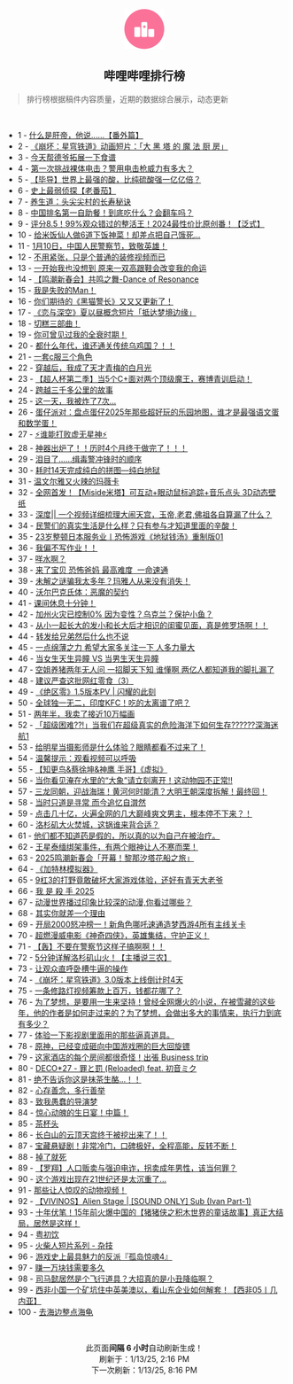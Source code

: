 <div align="center">
    <img src="./assets/icon_rank.png" alt="logo" />
    <h2>哔哩哔哩排行榜</h>
</div>

> 排行榜根据稿件内容质量，近期的数据综合展示，动态更新

<br />

<ul><li><span>1 - <a href=https://www.bilibili.com/BV1sEcJexEd9 target=_blank>什么是肝帝，他说......【番外篇】</a></span></li><li><span>2 - <a href=https://www.bilibili.com/BV1cErqYDEGC target=_blank>《崩坏：星穹铁道》动画短片：「大&nbsp;黑&nbsp;塔&nbsp;的&nbsp;魔&nbsp;法&nbsp;厨&nbsp;房」</a></span></li><li><span>3 - <a href=https://www.bilibili.com/BV1kCcEeJEWx target=_blank>今天帮德爷拓展一下食谱</a></span></li><li><span>4 - <a href=https://www.bilibili.com/BV1FMcEe5EMe target=_blank>第一次挑战裸体电击？警用电击枪威力有多大？</a></span></li><li><span>5 - <a href=https://www.bilibili.com/BV11yrkYME4G target=_blank>【毕导】世界上最强的酸，比纯硫酸强一亿亿倍？</a></span></li><li><span>6 - <a href=https://www.bilibili.com/BV15rcJe6Enb target=_blank>史上最弱侦探【老番茄】</a></span></li><li><span>7 - <a href=https://www.bilibili.com/BV1J4c7eGEcz target=_blank>养生道：头尖尖村的长寿秘诀</a></span></li><li><span>8 - <a href=https://www.bilibili.com/BV1yBcEeXEDx target=_blank>中国排名第一自助餐！到底吃什么？会翻车吗？</a></span></li><li><span>9 - <a href=https://www.bilibili.com/BV1kXcweuEiS target=_blank>评分8.5！99%观众错过的整活王！2024最性价比原创番！【泛式】</a></span></li><li><span>10 - <a href=https://www.bilibili.com/BV1wxrrYaE6x target=_blank>给米饭仙人做6道下饭神菜！却差点把自己饿死…</a></span></li><li><span>11 - <a href=https://www.bilibili.com/BV1cKcEe1EX6 target=_blank>1月10日，中国人民警察节，致敬英雄！</a></span></li><li><span>12 - <a href=https://www.bilibili.com/BV1nDrkYPEni target=_blank>不用紧张，只是个普通的装修视频而已</a></span></li><li><span>13 - <a href=https://www.bilibili.com/BV1KZrrY6ExT target=_blank>一开始我也没想到&nbsp;原来一双高跟鞋会改变我的命运</a></span></li><li><span>14 - <a href=https://www.bilibili.com/BV1B5rkYZErZ target=_blank>【鸣潮新春会】共鸣之舞-Dance&nbsp;of&nbsp;Resonance</a></span></li><li><span>15 - <a href=https://www.bilibili.com/BV1TdcJecER3 target=_blank>我是失败的Man！</a></span></li><li><span>16 - <a href=https://www.bilibili.com/BV1oMcjevE1c target=_blank>你们期待的《黑猫警长》又又又更新了！</a></span></li><li><span>17 - <a href=https://www.bilibili.com/BV1qBcHenEGF target=_blank>《恋与深空》夏以昼概念短片「抵达梦境边缘」</a></span></li><li><span>18 - <a href=https://www.bilibili.com/BV1tVcJefELZ target=_blank>切糕三部曲！</a></span></li><li><span>19 - <a href=https://www.bilibili.com/BV116cEeHEVp target=_blank>你可曾见过我的全衰时期！</a></span></li><li><span>20 - <a href=https://www.bilibili.com/BV17acJe2Ey3 target=_blank>都什么年代，谁还通关传统乌鸡国？！！</a></span></li><li><span>21 - <a href=https://www.bilibili.com/BV1thr6YuEkP target=_blank>一套c服三个角色</a></span></li><li><span>22 - <a href=https://www.bilibili.com/BV1GCc7ehE6X target=_blank>穿越后，我成了天才青梅的白月光</a></span></li><li><span>23 - <a href=https://www.bilibili.com/BV1GscuerESw target=_blank>【超人杯第二季】当5个C+面对两个顶级魔王，赛博青训启动！</a></span></li><li><span>24 - <a href=https://www.bilibili.com/BV1coc3etEAb target=_blank>跨越三千多公里的故事</a></span></li><li><span>25 - <a href=https://www.bilibili.com/BV1LEcEeqE8q target=_blank>这一天，我被炸了7次...</a></span></li><li><span>26 - <a href=https://www.bilibili.com/BV1kYcWeaE5E target=_blank>蛋仔派对：盘点蛋仔2025年那些超好玩的乐园地图，谁才是最强语文蛋和数学蛋！</a></span></li><li><span>27 - <a href=https://www.bilibili.com/BV1E4c7eGEBt target=_blank>⚡谁能打败虚无星神⚡</a></span></li><li><span>28 - <a href=https://www.bilibili.com/BV1LcrCY4EPy target=_blank>神器出炉了！！历时4个月终于做完了！！！</a></span></li><li><span>29 - <a href=https://www.bilibili.com/BV1iacLecEdF target=_blank>泪目了……缉毒警冲锋时的顺序</a></span></li><li><span>30 - <a href=https://www.bilibili.com/BV1PJrzYZEWG target=_blank>耗时14天完成纯白的拼图—纯白地狱</a></span></li><li><span>31 - <a href=https://www.bilibili.com/BV1smcwekELq target=_blank>温文尔雅又火辣的玛薇卡</a></span></li><li><span>32 - <a href=https://www.bilibili.com/BV1XZcNeaEsd target=_blank>全网首发！【Miside米塔】可互动+眼动鼠标追踪+音乐点头&nbsp;3D动态壁纸</a></span></li><li><span>33 - <a href=https://www.bilibili.com/BV1Fgr6Y9EsZ target=_blank>深度||&nbsp;一个视频详细梳理大闹天宫，玉帝,老君,佛祖各自算漏了什么？</a></span></li><li><span>34 - <a href=https://www.bilibili.com/BV1fbrzYDE3t target=_blank>民警们的真实生活是什么样？只有参与才知道里面的辛酸！</a></span></li><li><span>35 - <a href=https://www.bilibili.com/BV1cNcEejEnk target=_blank>23岁整顿日本服务业丨恐怖游戏《地狱钱汤》重制版01</a></span></li><li><span>36 - <a href=https://www.bilibili.com/BV1Hmr6YtEeo target=_blank>我偏不写作业！！</a></span></li><li><span>37 - <a href=https://www.bilibili.com/BV1EQr6YREwK target=_blank>咩水啊？</a></span></li><li><span>38 - <a href=https://www.bilibili.com/BV1FrcAeiENp target=_blank>来了宝贝&nbsp;恐怖爸妈&nbsp;最高难度&nbsp;&nbsp;一命速通</a></span></li><li><span>39 - <a href=https://www.bilibili.com/BV1gmcJeiE4r target=_blank>未解之谜骗我太多年？玛雅人从来没有消失！</a></span></li><li><span>40 - <a href=https://www.bilibili.com/BV1DMcJeAEq7 target=_blank>沃尔巴克氏体：恶魔的契约</a></span></li><li><span>41 - <a href=https://www.bilibili.com/BV1iwccesEY4 target=_blank>课间休息十分钟！</a></span></li><li><span>42 - <a href=https://www.bilibili.com/BV1BDcEeyE6M target=_blank>加州火灾已控制0%&nbsp;因为变性？乌克兰？保护小鱼？</a></span></li><li><span>43 - <a href=https://www.bilibili.com/BV1iZr6YDEgq target=_blank>从小一起长大的发小和长大后才相识的闺蜜见面，真是修罗场啊！！</a></span></li><li><span>44 - <a href=https://www.bilibili.com/BV18ncxeJEu3 target=_blank>转发给兄弟然后什么也不说</a></span></li><li><span>45 - <a href=https://www.bilibili.com/BV1zScEeLEWg target=_blank>一点绵薄之力&nbsp;希望大家多关注一下&nbsp;人多力量大</a></span></li><li><span>46 - <a href=https://www.bilibili.com/BV1uSc7e4Er3 target=_blank>当女生天生异瞳&nbsp;VS&nbsp;当男生天生异瞳</a></span></li><li><span>47 - <a href=https://www.bilibili.com/BV1rxcJeDEKJ target=_blank>空姐养猪两年无人问&nbsp;一招脚天下知&nbsp;谁懂啊&nbsp;两亿人都知道我的脚扎漏了</a></span></li><li><span>48 - <a href=https://www.bilibili.com/BV132r8YEEEc target=_blank>建议严查这批网红零食（3）</a></span></li><li><span>49 - <a href=https://www.bilibili.com/BV1HWc7e5E3f target=_blank>《绝区零》1.5版本PV&nbsp;|&nbsp;闪耀的此刻</a></span></li><li><span>50 - <a href=https://www.bilibili.com/BV1bncxeEED9 target=_blank>全球独一无二，印度KFC！吃的太离谱了吧？</a></span></li><li><span>51 - <a href=https://www.bilibili.com/BV1A1cneoEqY target=_blank>两年半，我卖了接近10万幅画</a></span></li><li><span>52 - <a href=https://www.bilibili.com/BV13YcpeCEqh target=_blank>「超级困难??!」当我们在超级真实的危险海洋下如何生存??????深海迷航1</a></span></li><li><span>53 - <a href=https://www.bilibili.com/BV1NprCYGEZk target=_blank>给明星当摄影师是什么体验？眼睛都看不过来了！</a></span></li><li><span>54 - <a href=https://www.bilibili.com/BV1bHcxemEoR target=_blank>温馨提示：观看视频可以呼吸</a></span></li><li><span>55 - <a href=https://www.bilibili.com/BV1kycne4EXz target=_blank>【知更鸟&amp;蔡徐坤&amp;神鹰&nbsp;手哥】《虚拟》</a></span></li><li><span>56 - <a href=https://www.bilibili.com/BV1FBcAeBEvd target=_blank>当你看见淹在水里的“大象”请立刻离开！这动物园不正常!!</a></span></li><li><span>57 - <a href=https://www.bilibili.com/BV1UqcnewEty target=_blank>三龙同朝，迎战海瑞！黄河何时能清？大明王朝深度拆解！最终回！</a></span></li><li><span>58 - <a href=https://www.bilibili.com/BV1jrcHeEEJk target=_blank>当时只道是寻常&nbsp;而今追忆自潸然</a></span></li><li><span>59 - <a href=https://www.bilibili.com/BV1LcrCY4ESS target=_blank>点击几十亿，火遍全网的几大巅峰爽文男主，根本停不下来？！</a></span></li><li><span>60 - <a href=https://www.bilibili.com/BV1DbcneqE5x target=_blank>洛杉矶大火焚城，这锅谁来背合适？</a></span></li><li><span>61 - <a href=https://www.bilibili.com/BV1pScFeYEYN target=_blank>他们都不知道药是假的，所以真的以为自己在被治疗。</a></span></li><li><span>62 - <a href=https://www.bilibili.com/BV1knc7ejEw7 target=_blank>王星泰缅绑架事件，有两个眼神让人不寒而栗！</a></span></li><li><span>63 - <a href=https://www.bilibili.com/BV13grCYnEvz target=_blank>2025鸣潮新春会「开幕！黎那汐塔花船之旅」</a></span></li><li><span>64 - <a href=https://www.bilibili.com/BV11crkYqETQ target=_blank>《加特林模拟器》</a></span></li><li><span>65 - <a href=https://www.bilibili.com/BV18ncxeEEmk target=_blank>9杠3的打野竟敢破坏大家游戏体验，还好有青天大老爷</a></span></li><li><span>66 - <a href=https://www.bilibili.com/BV1U9rrYGEQN target=_blank>我&nbsp;是&nbsp;殺&nbsp;手&nbsp;2025</a></span></li><li><span>67 - <a href=https://www.bilibili.com/BV1wbcHetEUQ target=_blank>动漫世界播过印象比较深的动漫,你看过哪些？</a></span></li><li><span>68 - <a href=https://www.bilibili.com/BV11qr6YNE5b target=_blank>其实你就差一个理由</a></span></li><li><span>69 - <a href=https://www.bilibili.com/BV1yac5e3EWs target=_blank>开局2000怒冲榜一！新角色哪吒速通造梦西游4所有主线关卡</a></span></li><li><span>70 - <a href=https://www.bilibili.com/BV1gQcHerEH5 target=_blank>超燃漫威电影《神奇四侠》，英雄集结，守护正义！</a></span></li><li><span>71 - <a href=https://www.bilibili.com/BV1WpcJeXEur target=_blank>【轰】不要在警察节这样子搞啊啊！！</a></span></li><li><span>72 - <a href=https://www.bilibili.com/BV1SacnevEry target=_blank>5分钟详解洛杉矶山火！【主播说三农】</a></span></li><li><span>73 - <a href=https://www.bilibili.com/BV1bwcLeDEwT target=_blank>让观众直呼卧槽牛逼的操作</a></span></li><li><span>74 - <a href=https://www.bilibili.com/BV1vqcJeVEZ2 target=_blank>《崩坏：星穹铁道》3.0版本上线倒计时4天</a></span></li><li><span>75 - <a href=https://www.bilibili.com/BV1g9cHegEcm target=_blank>一条修路灯视频筹款上百万，钱都花哪了？</a></span></li><li><span>76 - <a href=https://www.bilibili.com/BV1tDc7edEuJ target=_blank>为了梦想，是要用一生来坚持！曾经全网爆火的小说，在被雪藏的这些年，他的作者是如何走过来的？为了梦想，会做出多大的事情来，执行力到底有多少？</a></span></li><li><span>77 - <a href=https://www.bilibili.com/BV1cfcweKEFP target=_blank>体验一下影视剧里面用的那些逼真道具。</a></span></li><li><span>78 - <a href=https://www.bilibili.com/BV1KHcHeAEQ7 target=_blank>原神，已经变成砸向中国游戏圈的巨大回旋镖</a></span></li><li><span>79 - <a href=https://www.bilibili.com/BV1ficcecEXC target=_blank>这家酒店的每个房间都很奇怪！出張&nbsp;Business&nbsp;trip</a></span></li><li><span>80 - <a href=https://www.bilibili.com/BV1JwrVY5EGL target=_blank>DECO*27&nbsp;-&nbsp;罪と罰&nbsp;(Reloaded)&nbsp;feat.&nbsp;初音ミク</a></span></li><li><span>81 - <a href=https://www.bilibili.com/BV1Gkc7ewEEk target=_blank>绝不告诉你这是抹茶生酪...！！</a></span></li><li><span>82 - <a href=https://www.bilibili.com/BV1hzcLexEL9 target=_blank>心存善念，多行善举</a></span></li><li><span>83 - <a href=https://www.bilibili.com/BV1aHr6YLEXv target=_blank>致我愚蠢的导演梦</a></span></li><li><span>84 - <a href=https://www.bilibili.com/BV1Uuc7e9EXP target=_blank>惊心动魄的生日宴！中篇！</a></span></li><li><span>85 - <a href=https://www.bilibili.com/BV1cAcEemEsp target=_blank>茶杯头</a></span></li><li><span>86 - <a href=https://www.bilibili.com/BV1nPrSYUEHj target=_blank>长白山的云顶天宫终于被挖出来了！！</a></span></li><li><span>87 - <a href=https://www.bilibili.com/BV1d5cEeuEWG target=_blank>宝藏悬疑剧！非常冷门，口碑极好，全程高能，反转不断！</a></span></li><li><span>88 - <a href=https://www.bilibili.com/BV1o2cAewERc target=_blank>掉了就死</a></span></li><li><span>89 - <a href=https://www.bilibili.com/BV1SecnePER5 target=_blank>【罗翔】人口贩卖与强迫电诈，拐卖成年男性，该当何罪？</a></span></li><li><span>90 - <a href=https://www.bilibili.com/BV1dfcue7EZZ target=_blank>这个游戏出现在21世纪还是太沉重了...</a></span></li><li><span>91 - <a href=https://www.bilibili.com/BV16ScEeLEmF target=_blank>那些让人惊叹的动物视频！</a></span></li><li><span>92 - <a href=https://www.bilibili.com/BV1cMrhYPEML target=_blank>【VIVINOS】Alien&nbsp;Stage&nbsp;|&nbsp;[SOUND&nbsp;ONLY]&nbsp;Sub&nbsp;(Ivan&nbsp;Part-1)</a></span></li><li><span>93 - <a href=https://www.bilibili.com/BV1gQcHerER5 target=_blank>十年伏笔！15年前火爆中国的【猪猪侠之积木世界的童话故事】真正大结局，居然是这样！</a></span></li><li><span>94 - <a href=https://www.bilibili.com/BV1hRraYDEud target=_blank>粤初饮</a></span></li><li><span>95 - <a href=https://www.bilibili.com/BV1EFcAeeE1Q target=_blank>火柴人短片系列&nbsp;-&nbsp;杂技</a></span></li><li><span>96 - <a href=https://www.bilibili.com/BV1oLcEeBEk9 target=_blank>游戏史上最具魅力的反派『孤岛惊魂4』</a></span></li><li><span>97 - <a href=https://www.bilibili.com/BV1NJrrYiEAe target=_blank>赚一万块钱需要多久</a></span></li><li><span>98 - <a href=https://www.bilibili.com/BV18Nc7e4Ekd target=_blank>司马懿居然是个飞行道具？大招真的是小丑降临啊？</a></span></li><li><span>99 - <a href=https://www.bilibili.com/BV1vPcHeCE89 target=_blank>西非小国一个矿坑住中英美澳以，看山东企业如何解套！【西非05丨几内亚】</a></span></li><li><span>100 - <a href=https://www.bilibili.com/BV1W6r6YAEMR target=_blank>去海边整点海龟</a></span></li></ul>

<br />

<p align=center>此页面<strong>间隔 6 小时</strong>自动刷新生成！<br>刷新于：1/13/25, 2:16 PM<br>下一次刷新：1/13/25, 8:16 PM</p>
